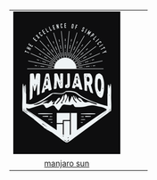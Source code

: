 |  |  |  |  |
| :---: | :---: | :---: | :---: |
| ![manjaro-sun](.meta/thumbnails/manjaro-sun.png) |
| [manjaro sun](distro/manjaro/manjaro-sun.png) |
